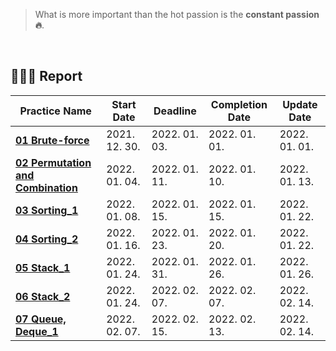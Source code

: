 > What is more important than the hot passion is the **constant passion 🔥**.

<br/>

## **👨🏻‍💻 Report**

| Practice Name                                                                                                               | Start Date    | Deadline      | Completion Date | Update Date   |
| --------------------------------------------------------------------------------------------------------------------------- | ------------- | ------------- | --------------- | ------------- |
| [**01 Brute-force**](https://github.com/charmingjae/algoexpress/tree/master/01_Brute-force)                                 | 2021. 12. 30. | 2022. 01. 03. | 2022. 01. 01.   | 2022. 01. 01. |
| [**02 Permutation and Combination**](https://github.com/charmingjae/algoexpress/tree/master/02_Permutation_and_Combination) | 2022. 01. 04. | 2022. 01. 11. | 2022. 01. 10.   | 2022. 01. 13. |
| [**03 Sorting_1**](https://github.com/charmingjae/algoexpress/tree/master/03_Sorting_1)                                     | 2022. 01. 08. | 2022. 01. 15. | 2022. 01. 15.   | 2022. 01. 22. |
| [**04 Sorting_2**](https://github.com/charmingjae/algoexpress/tree/master/04_Sorting_2)                                     | 2022. 01. 16. | 2022. 01. 23. | 2022. 01. 20.   | 2022. 01. 22. |
| [**05 Stack_1**](https://github.com/charmingjae/algoexpress/tree/master/05_Stack_1)                                         | 2022. 01. 24. | 2022. 01. 31. | 2022. 01. 26.   | 2022. 01. 26. |
| [**06 Stack_2**](https://github.com/charmingjae/algoexpress/tree/master/06_Stack_2)                                         | 2022. 01. 24. | 2022. 02. 07. | 2022. 02. 07.   | 2022. 02. 14. |
| [**07 Queue, Deque_1**](https://github.com/charmingjae/algoexpress/tree/master/07_Queue_Deque_1)                            | 2022. 02. 07. | 2022. 02. 15. | 2022. 02. 13.   | 2022. 02. 14. |

<br/>
